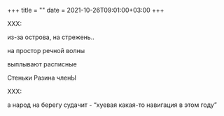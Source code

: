 +++
title = ""
date = 2021-10-26T09:01:00+03:00
+++

XXX:

из-за острова, на стрежень..

на простор речной волны

выплывают расписные

Стеньки Разина членЫ





XXX:

а народ на берегу судачит  - “хуевая какая-то навигация в этом году”


